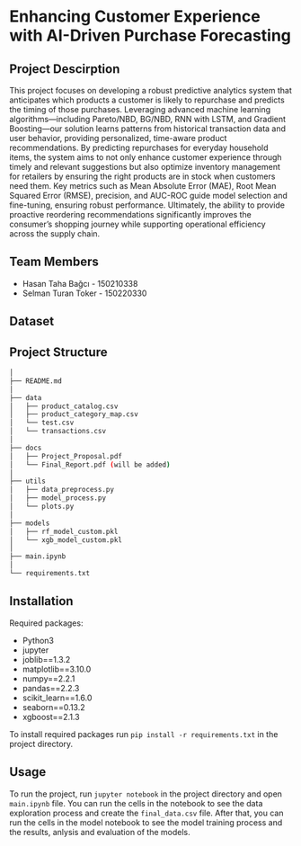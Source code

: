 # Enhancing Customer Experience with AI-Driven Purchase Forecasting

## Project Descirption
This project focuses on developing a robust predictive analytics system that anticipates which products a customer is likely to repurchase and predicts the timing of those purchases. Leveraging advanced machine learning algorithms—including Pareto/NBD, BG/NBD, RNN with LSTM, and Gradient Boosting—our solution learns patterns from historical transaction data and user behavior, providing personalized, time-aware product recommendations. By predicting repurchases for everyday household items, the system aims to not only enhance customer experience through timely and relevant suggestions but also optimize inventory management for retailers by ensuring the right products are in stock when customers need them. Key metrics such as Mean Absolute Error (MAE), Root Mean Squared Error (RMSE), precision, and AUC-ROC guide model selection and fine-tuning, ensuring robust performance. Ultimately, the ability to provide proactive reordering recommendations significantly improves the consumer’s shopping journey while supporting operational efficiency across the supply chain.

## Team Members
- Hasan Taha Bağcı - 150210338
- Selman Turan Toker - 150220330

## Dataset


## Project Structure
```bash
│
├── README.md
│
├── data
│   ├── product_catalog.csv
│   ├── product_category_map.csv
│   └── test.csv
│   └── transactions.csv
│
├── docs
│   ├── Project_Proposal.pdf
│   └── Final_Report.pdf (will be added)
│
├── utils
│   ├── data_preprocess.py
│   ├── model_process.py
│   └── plots.py
│    
├── models
│   ├── rf_model_custom.pkl
│   └── xgb_model_custom.pkl
│
├── main.ipynb
│
└── requirements.txt
```

## Installation
Required packages:
- Python3
- jupyter
- joblib==1.3.2
- matplotlib==3.10.0
- numpy==2.2.1
- pandas==2.2.3
- scikit_learn==1.6.0
- seaborn==0.13.2
- xgboost==2.1.3

To install required packages run `pip install -r requirements.txt` in the project directory.

## Usage
To run the project, run `jupyter notebook` in the project directory and open `main.ipynb` file.
You can run the cells in the notebook to see the data exploration process and create the `final_data.csv` file. 
After that, you can run the cells in the model notebook to see the model training process and the results, anlysis and evaluation of the models.